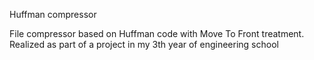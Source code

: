 Huffman compressor

File compressor based on Huffman code with Move To Front treatment.
Realized as part of a project in my 3th year of engineering school
